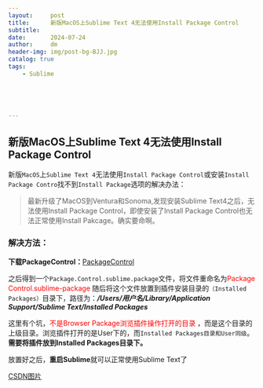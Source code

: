 ```yaml
---
layout:     post
title:      新版MacOS上Sublime Text 4无法使用Install Package Control
subtitle:   
date:       2024-07-24
author:     dm
header-img: img/post-bg-BJJ.jpg
catalog: true
tags:
    - Sublime





---
```




## 新版MacOS上Sublime Text 4无法使用Install Package Control

新版`MacOS`上`Sublime Text 4`无法使用`Install Package Control`或安装`Install Package Contro`找不到`Install Package`选项的解决办法：

> 最新升级了MacOS到Ventura和Sonoma,发现安装Sublime Text4之后，无法使用Install Package Control，即使安装了Install Package Control也无法正常使用Install Pakcage。确实要命啊。

### 解决方法：

**下载PackageControl：**[PackageControl](https://github.com/wbond/package_control/releases)

之后得到一个`Package.Control.sublime.package`文件，将文件重命名为<font color = 'red'>Package Control.sublime-package</font>
随后将这个文件放置到插件安装目录的`（Installed Packages）`目录下，路径为：***/Users/用户名/Library/Application Support/Sublime Text/Installed Packages***

这里有个坑，<font color = 'red'>不是Browser Package浏览插件操作打开的目录</font> ，而是这个目录的上级目录。浏览插件打开的是User下的，而`Installed Packages目录和User同级`。**需要将插件放到Installed Packages目录下。**

放置好之后，**重启Sublime**就可以正常使用Sublime Text了

[CSDN图片](https://blog.csdn.net/qq_42687675/article/details/132811797)
